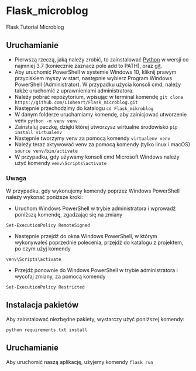# Flask_microblog
Flask Tutorial Microblog

## Uruchamianie
 * Pierwszą rzeczą, jaką należy zrobić, to zainstalować [Python](https://www.python.org/downloads/) w wersji co
  najmniej 3.7 (koniecznie zaznacz pole add to PATH), oraz [git](https://git-scm.com/downloads).
 * Aby uruchomić PowerShell w systemie Windows 10, kliknij prawym przyciskiem myszy w start, następnie wybierz
  Program Windows PowerShell (Administrator). W przypadku użycia konsoli cmd, należy także uruchomić z uprawnieniami
   administratora.
 * Należy pobrać repozytorium, wpisując w terminal komendę 
 `git clone https://github.com/Lioheart/Flask_microblog.git`
 * Następnie przechodzimy do katalogu `cd Flask_mikroblog`
 * W danym folderze uruchamiamy komendę, aby zainicjować utworzenie venv `python -m venv venv`
 * Zainstaluj paczkę, dzięki której utworzysz wirtualne środowisko `pip install virtualenv`
 * Następnie tworzymy venv za pomocą komendy `virtualenv venv`
 * Należy teraz aktywować venv za pomocą komendy (tylko linux i macOS) `source venv/bin/activate`
 * W przypadku, gdy używamy konsoli cmd Microsoft Windows należy użyć komendy `venv\Scripts\activate`

### Uwaga 
W przypadku, gdy wykonujemy komendy poprzez Windows PowerShell należy wykonać poniższe kroki:
 * Uruchom Windows PowerShell w trybie administratora i wprowadź poniższą komendę, zgadzając się na zmiany 
 
 ```
 Set-ExecutionPolicy RemoteSigned
```
 * Następnie przejdź do okna Windows PowerShell, w którym wykonywałeś poprzednie polecenia, przejdź do katalogu z
  projektem, po czym użyj komendy 
 ```
 venv\Scripts\activate
```
 * Przejdź ponownie do Windows PowerShell w trybie administratora i wycofaj zmiany, za pomocą komendy 
 ```
 Set-ExecutionPolicy Restricted
```
 
## Instalacja pakietów
Aby zainstalować niezbędne pakiety, wystarczy użyć poniższej komendy:
```
python requirements.txt install
```
 
## Uruchamianie
Aby uruchomić naszą aplikację, użyjemy komendy ```flask run```